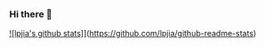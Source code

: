 ### Hi there 👋

<!--
**lpjia/lpjia** is a ✨ _special_ ✨ repository because its `README.md` (this file) appears on your GitHub profile.

Here are some ideas to get you started:

- 🔭 I’m currently working on ...
- 🌱 I’m currently learning ...
- 👯 I’m looking to collaborate on ...
- 🤔 I’m looking for help with ...
- 💬 Ask me about ...
- 📫 How to reach me: ...
- 😄 Pronouns: ...
- ⚡ Fun fact: ...
-->
[![lpjia's github stats]](https://github-readme-stats.vercel.app/api?username=lpjia&show_icons=true&theme=tokyonight)](https://github.com/lpjia/github-readme-stats)
